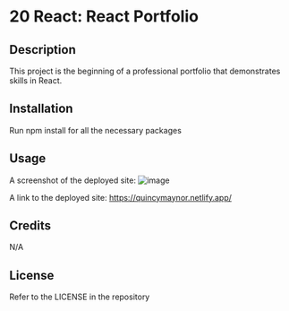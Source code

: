 # 20 React: React Portfolio

## Description

This project is the beginning of a professional portfolio that demonstrates skills in React.

## Installation

Run npm install for all the necessary packages

## Usage

A screenshot of the deployed site: ![image](https://github.com/quincymaynor/React-Portfolio/assets/131222776/c2869e40-e17f-465c-a860-7ccf9e0fa28a)

A link to the deployed site: https://quincymaynor.netlify.app/

## Credits

N/A

## License

Refer to the LICENSE in the repository
